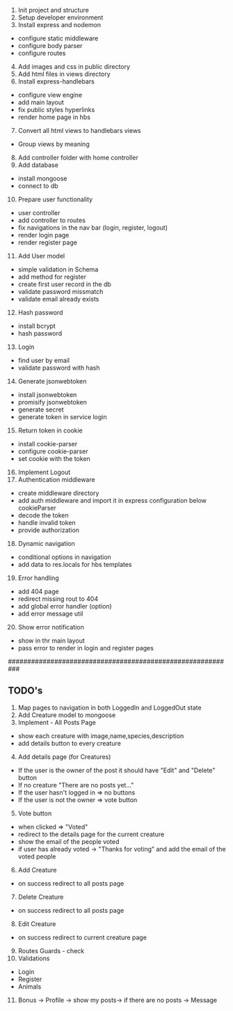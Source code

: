 1. Init project and structure
2. Setup developer environment
3. Install express and nodemon
  - configure static middleware
  - configure body parser
  - configure routes
4. Add images and css in public directory 
5. Add html files in views directory 
6. Install express-handlebars
  - configure view engine
  - add main layout
  - fix public styles hyperlinks
  - render home page in hbs
7. Convert all html views to handlebars views
  - Group views by meaning
8. Add controller folder with home controller 
9. Add database
  - install mongoose
  - connect to db
10. Prepare user functionality 
  - user controller
  - add controller to routes
  - fix navigations in the nav bar (login, register, logout)
  - render login page
  - render register page  
11. Add User model
  - simple validation in Schema
  - add method for register
  - create first user record in the db 
  - validate password missmatch  
  - validate email already exists 
12. Hash password
  - install bcrypt   
  - hash password
13. Login
  - find user by email
  - validate password with hash
14. Generate jsonwebtoken
  - install jsonwebtoken
  - promisify jsonwebtoken
  - generate secret
  - generate token in service login  
15. Return token in cookie
  - install cookie-parser
  - configure cookie-parser
  - set cookie with the token  
16. Implement Logout
17. Authentication middleware
  - create middleware directory
  - add auth middleware and import it in express configuration below cookieParser
  - decode the token
  - handle invalid token
  - provide authorization 
18. Dynamic navigation
  - conditional options in navigation
  - add data to res.locals for hbs templates   
19. Error handling  
  - add 404 page
  - redirect missing rout to 404
  - add global error handler (option)
  - add error message util
20. Show error notification
  - show in thr main layout
  - pass error to render in login and register pages

########################################################### 
## TODO's

1. Map pages to navigation in both LoggedIn and LoggedOut state
2. Add Creature model to mongoose
3. Implement - All Posts Page
  - show each creature with image,name,species,description
  - add details button to every creature
4. Add details page (for Creatures)
  - If the user is the owner of the post it should have "Edit" and "Delete" button
  - If no creature "There are no posts yet..."   
  - If the user hasn't logged in => no buttons
  - If the user is not the owner => vote button
5. Vote button
  - when clicked => "Voted"
  - redirect to the details page for the current creature
  - show the email of the people voted
  - if user has already voted -> "Thanks for voting" and add the email of the voted people
6. Add Creature
  - on success redirect to all posts page
7. Delete Creature
  - on success redirect to all posts page
8. Edit Creature
  - on success redirect to current creature page  
9. Routes Guards - check
10. Validations
  - Login
  - Register  
  - Animals
11. Bonus -> Profile -> show my posts-> if there are no posts -> Message  
